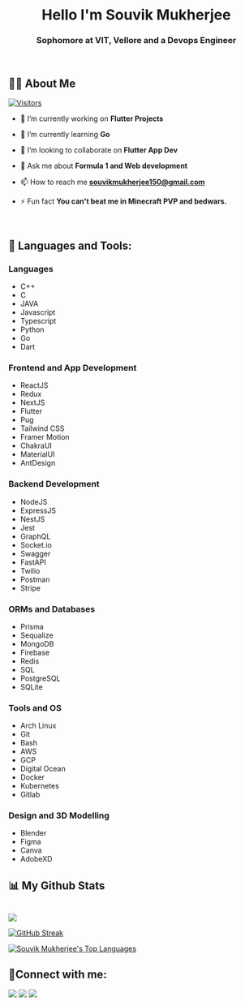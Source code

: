 <h1 align="center">Hello I'm Souvik Mukherjee</h1>
<h3 align="center">Sophomore at VIT, Vellore and a Devops Engineer</h3>

<br>

## 🙋‍♂️ About Me  
[![Visitors](https://api.visitorbadge.io/api/visitors?path=github.com%2Fsouvik150&countColor=%23263759)](https://visitorbadge.io/status?path=github.com%2Fsouvik150)

- 🔭 I’m currently working on **Flutter Projects**

- 🌱 I’m currently learning **Go**

- 👯 I’m looking to collaborate on **Flutter App Dev**

- 💬 Ask me about **Formula 1 and Web development**

- 📫 How to reach me **souvikmukherjee150@gmail.com**

- ⚡ Fun fact **You can't beat me in Minecraft PVP and bedwars.**
<br>

## 🚀 Languages and Tools:
<p align="left"> 

### Languages
* C++
* C
* JAVA
* Javascript
* Typescript
* Python
* Go
* Dart

### Frontend and App Development

* ReactJS
* Redux
* NextJS
* Flutter
* Pug
* Tailwind CSS
* Framer Motion
* ChakraUI
* MaterialUI
* AntDesign
 
### Backend Development
 
* NodeJS
* ExpressJS
* NestJS
* Jest
* GraphQL
* Socket.io
* Swagger
* FastAPI
* Twilio
* Postman
* Stripe
 
### ORMs and Databases 

* Prisma
* Sequalize
* MongoDB
* Firebase
* Redis
* SQL
* PostgreSQL
* SQLite

### Tools and OS

* Arch Linux
* Git
* Bash
* AWS
* GCP
* Digital Ocean
* Docker 
* Kubernetes
* Gitlab


### Design and 3D Modelling

 * Blender
 * Figma
 * Canva
 * AdobeXD

</p>

## 📊 My Github Stats

<br>
<img src="https://github-readme-stats.vercel.app/api?username=souvik150&&show_icons=true&title_color=ffffff&icon_color=bb2acf&text_color=daf7dc&bg_color=151515">
<br>

[![GitHub Streak](https://streak-stats.demolab.com?user=souvik150&theme=dark&border_radius=4.7)](https://git.io/streak-stats)


  <a href="https://github.com/souvik150/github-readme-stats"><img alt="Souvik Mukherjee's Top Languages" src="https://github-readme-stats.vercel.app/api/top-langs/?username=souvik150&langs_count=8&count_private=true&layout=compact&theme=react&hide_border=true&bg_color=0D1117" /></a>




## 🤝Connect with me:
<p align="left">

<a href = "https://www.linkedin.com/in/souvik-mukherjee-355943123/"><img src="https://img.icons8.com/fluent/48/000000/linkedin.png"/></a>
<a href = "https://twitter.com/souvik150/"><img src="https://img.icons8.com/fluent/48/000000/twitter.png"/></a>
<a href = "https://www.instagram.com/souvik150.yaml/"><img src="https://img.icons8.com/fluent/48/000000/instagram-new.png"/></a>
  
</p>


